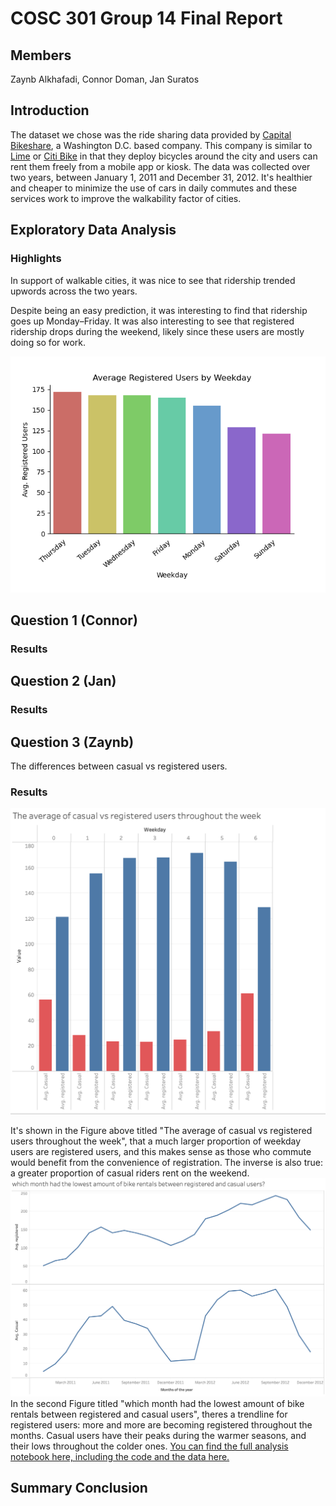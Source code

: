 # COSC 301 Group 14 Final Report

## Members

Zaynb Alkhafadi, Connor Doman, Jan Suratos

## Introduction

The dataset we chose was the ride sharing data provided by [Capital Bikeshare](https://capitalbikeshare.com), a Washington D.C. based company. This company is similar to [Lime](https://www.li.me/en-ca/vehicles/scooter) or [Citi Bike](https://citibikenyc.com) in that they deploy bicycles around the city and users can rent them freely from a mobile app or kiosk. The data was collected over two years, between January 1, 2011 and December 31, 2012. It's healthier and cheaper to minimize the use of cars in daily commutes and these services work to improve the walkability factor of cities.

## Exploratory Data Analysis

### Highlights

In support of walkable cities, it was nice to see that ridership trended upwords across the two years.

Despite being an easy prediction, it was interesting to find that ridership goes up Monday–Friday. It was also interesting to see that registered ridership drops during the weekend, likely since these users are mostly doing so for work.

![Average Registered Users by Weekday](./images/avg_reg_users_barplot.png)

## Question 1 (Connor)

### Results

## Question 2 (Jan)

### Results

## Question 3 (Zaynb)
The differences between casual vs registered users. 
### Results

![The average of casual vs registered users throughout the week](./images/the_average_of_casual_vs_registered_users_throughout_the_week.png)

It's shown in the Figure above titled "The average of casual vs registered users throughout the week", that a much larger proportion of weekday users are registered users, and this makes sense as those who commute would benefit from the convenience of registration. The inverse is also true: a greater proportion of casual riders rent on the weekend.
![which month had the lowest amount of bike rentals between registered and casual users](./images/which_month_had_the_lowest_amount_of_bike_rentals_between_registered_and_casual_users.png)
 In the second Figure titled "which month had the lowest amount of bike rentals between registered and casual users", theres a trendline for registered users: more and more are becoming registered throughout the months. Casual users have their peaks during the warmer seasons, and their lows throughout the colder ones. [You can find the full analysis notebook here, including the code and the data here.](http://localhost:8888/lab/tree/notebooks/analysis3.ipynb)


## Summary Conclusion
